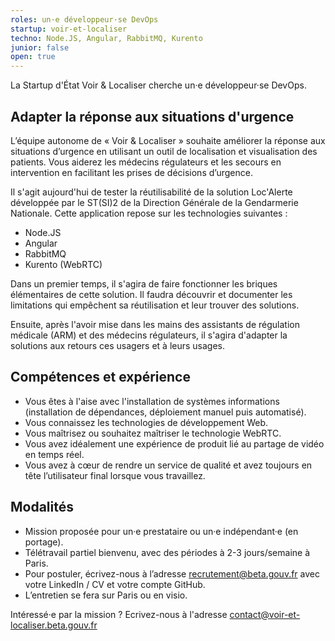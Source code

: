 ```yaml
---
roles: un·e développeur·se DevOps
startup: voir-et-localiser
techno: Node.JS, Angular, RabbitMQ, Kurento
junior: false
open: true
---
```


La Startup d'État Voir & Localiser cherche un·e développeur·se DevOps.

<!--more-->

## Adapter la réponse aux situations d'urgence
   L’équipe autonome de « Voir & Localiser » souhaite améliorer la réponse aux situations d’urgence en utilisant un outil de localisation et visualisation des patients. Vous aiderez les médecins régulateurs et les secours en intervention en facilitant les prises de décisions d’urgence.
   
   Il s'agit aujourd'hui de tester la réutilisabilité de la solution Loc'Alerte développée par le ST(SI)2 de la Direction Générale de la Gendarmerie Nationale. 
   Cette application repose sur les technologies suivantes :
   - Node.JS
   - Angular
   - RabbitMQ
   - Kurento (WebRTC)

Dans un premier temps, il s'agira de faire fonctionner les briques élémentaires de cette solution. Il faudra découvrir et documenter les limitations qui empêchent sa réutilisation et leur trouver des solutions.

Ensuite, après l'avoir mise dans les mains des assistants de régulation médicale (ARM) et des médecins régulateurs, il s'agira d'adapter la solutions aux retours ces usagers et à leurs usages.

## Compétences et expérience

   * Vous êtes à l'aise avec l'installation de systèmes informations (installation de dépendances, déploiement manuel puis automatisé).
   * Vous connaissez les technologies de développement Web.
   * Vous maîtrisez ou souhaitez maîtriser le technologie WebRTC.
   * Vous avez idéalement une expérience de produit lié au partage de vidéo en temps réel.
   * Vous avez à cœur de rendre un service de qualité et avez toujours en tête l’utilisateur final lorsque vous travaillez.
   
## Modalités

* Mission proposée pour un·e prestataire ou un·e indépendant·e (en portage).
* Télétravail partiel bienvenu, avec des périodes à 2-3 jours/semaine à Paris.
* Pour postuler, écrivez-nous à l’adresse recrutement@beta.gouv.fr avec votre LinkedIn / CV et votre compte GitHub. 
* L’entretien se fera sur Paris ou en visio.

Intéressé·e par la mission ? Ecrivez-nous à l'adresse contact@voir-et-localiser.beta.gouv.fr 
